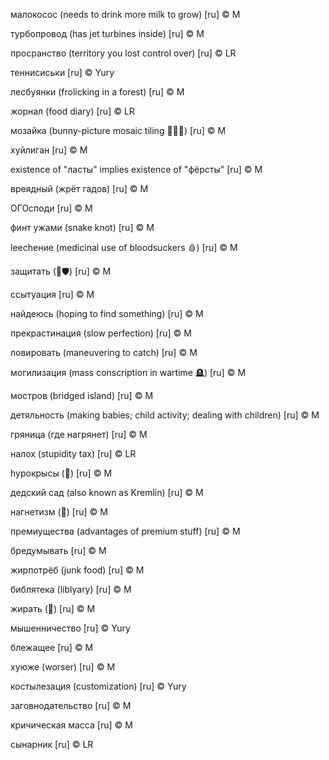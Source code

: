 малокосос (needs to drink more milk to grow) [ru] © M

турбопровод (has jet turbines inside) [ru] © M

просранство (territory you lost control over) [ru] © LR

теннисиськи [ru] © Yury

лесбуянки (frolicking in a forest) [ru] © M

жорнал (food diary) [ru] © LR

мозайка (bunny-picture mosaic tiling 🐰🧩🐇) [ru] © M

хуйлиган [ru] © M

existence of "ласты" implies existence of "фёрсты" [ru] © M

вреядный (жрёт гадов) [ru] © M

ОГОсподи [ru] © M

финт ужами (snake knot) [ru] © M

leechение (medicinal use of bloodsuckers 🩸) [ru] © M

защитать (🔢🛡️) [ru] © M

ссытуация [ru] © M

найдеюсь (hoping to find something) [ru] © M

прекрастинация (slow perfection) [ru] © M

ловировать (maneuvering to catch) [ru] © M

могилизация (mass conscription in wartime 🪦) [ru] © M

мостров (bridged island) [ru] © M

детяльность (making babies; child activity; dealing with children) [ru] © M

гряница (где нагрянет) [ru] © M

налох (stupidity tax) [ru] © LR

hypoкрысы (🐀) [ru] © M

дедский сад (also known as Kremlin) [ru] © M

нагнетизм (🧲) [ru] © M

премиущества (advantages of premium stuff) [ru] © M

бредумывать [ru] © M

жирпотрёб (junk food) [ru] © M

библятека (liblyary) [ru] © M

жирать (🐖) [ru] © M

мышенничество [ru] © Yury

блежащее [ru] © M

хуюже (worser) [ru] © M

костылезация (customization) [ru] © Yury

заговнодательство [ru] © M

кричическая масса [ru] © M

сынарник [ru] © LR
